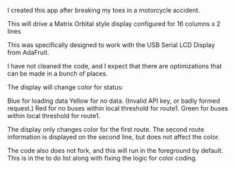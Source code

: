 I created this app after breaking my toes in a motorcycle accident.

This will drive a Matrix Orbital style display configured for 16 columns x 2 lines

This was specifically designed to work with the USB Serial LCD Display from AdaFruit.

I have not cleaned the code, and I expect that there are optimizations that can
be made in a bunch of places.

The display will change color for status:

Blue for loading data
Yellow for no data. (Invalid API key, or badly formed request.)
Red for no buses within local threshold for route1.
Green for buses within local threshold for route1.

The display only changes color for the first route. The second route information is displayed on the second line, but does not affect the color.

The code also does not fork, and this will run in the foreground by default. This is in the to do list along with fixing the logic for color coding.
